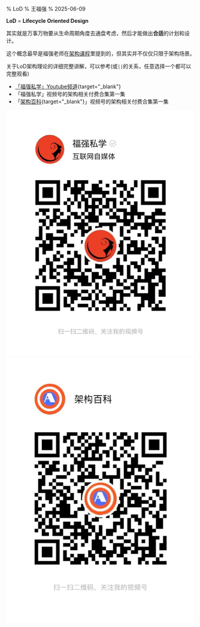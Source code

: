 % LoD
% 王福强
% 2025-06-09

**LoD** = **Lifecycle Oriented Design**

其实就是万事万物要从生命周期角度去通盘考虑，然后才能做出**合适**的计划和设计。

这个概念最早是福强老师在[架构课程](/arch.html)里提到的，但其实并不仅仅只限于架构场景。

关于LoD架构理论的详细完整讲解，可以参考(或`||`的关系，任意选择一个都可以完整观看)

- [「福强私学」Youtube频道](https://youtu.be/bmRPzoK6gzw){target="_blank"}
- 「福强私学」视频号的架构相关付费合集第一集
- 「[架构百科](https://jiagoubaike.com/){target="_blank"}」视频号的架构相关付费合集第一集


<div class="grid grid-cols-1 gap-4 lg:grid-cols-2 lg:gap-8">
  <div class="h-auto rounded"><img src="../images/sph.jpg" loading="lazy" alt/></div>
  <div class="h-auto rounded"><img src="../images/sph_jiagoubaike.jpg" loading="lazy" alt/></div>
</div>








